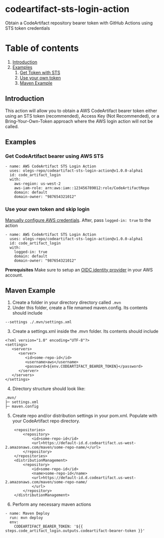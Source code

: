 # codeartifact-sts-login-action
Obtain a CodeArtifact repository bearer token with GitHub Actions using STS token credentials

# Table of contents
1. [Introduction](#Introduction)
2. [Examples](#Examples)
    1. [Get Token with STS](#Get-CodeArtifact-bearer-using-AWS-STS)
    2. [Use your own token](#Use-your-own-token-and-skip-login)
    3. [Maven Example](#Maven-Example)
## Introduction
This action will allow you to obtain a AWS CodeArtifact bearer token either using an STS token (recommended), Access Key (Not Recommended), or a Bring-Your-Own-Token approach where the AWS login action will not be called.

## Examples
### Get CodeArtifact bearer using AWS STS
```
- name: AWS CodeArtifact STS Login Action
  uses: olegs-repo/codeartifact-sts-login-action@v1.0.0-alpha1
  id: code_artifact_login
  with:
    aws-region: us-west-2
    aws-iam-role: arn:aws:iam::123456789012:role/CodeArtifactRepo
    domain: default
    domain-owner: "987654321012"
```

### Use your own token and skip login
[Manually configure AWS credentials](https://github.com/aws-actions/configure-aws-credentials). After, pass ```logged-in: true``` to the action
```
- name: AWS CodeArtifact STS Login Action
  uses: olegs-repo/codeartifact-sts-login-action@v1.0.0-alpha1
  id: code_artifact_login
  with:
    logged-in: true
    domain: default
    domain-owner: "987654321012"
```

**Prerequisites**
Make sure to setup an [OIDC identity provider](https://docs.github.com/en/actions/deployment/security-hardening-your-deployments/configuring-openid-connect-in-amazon-web-services) in your AWS account.

## Maven Example
1. Create a folder in your directory directory called ```.mvn```
2. Under this folder, create a file nmamed maven.config. Its contents should include
```
--settings ./.mvn/settings.xml
```
3. Create a settings.xml inside the .mvn folder. Its contents should include
```
<?xml version="1.0" encoding="UTF-8"?>
<settings>
   <servers>
      <server>
         <id>some-repo-id</id>
         <username>aws</username>
         <password>${env.CODEARTIFACT_BEARER_TOKEN}</password>
      </server>
   </servers>
</settings>
```

4. Directory structure should look like:
```
.mvn/
├─ settings.xml
├─ maven.config

```

5. Create repo and/or distribution settings in your pom.xml. Populate with your CodeArtifact repo directory.
```
    <repositories>
        <repository>
            <id>some-repo-id</id>
            <url>https://default-id.d.codeartifact.us-west-2.amazonaws.com/maven/some-repo-name/</url>
        </repository>
    </repositories>
    <distributionManagement>
        <repository>
            <id>some-repo-id</id>
            <name>some-repo-id</name>
            <url>https://default-id.d.codeartifact.us-west-2.amazonaws.com/maven/some-repo-name/
            </url>
        </repository>
    </distributionManagement>
```

6. Perform any necessary maven actions
```
- name: Maven Deploy
  run: mvn deploy
  env:
    CODEARTIFACT_BEARER_TOKEN: '${{ steps.code_artifact_login.outputs.codeartifact-bearer-token }}'
```